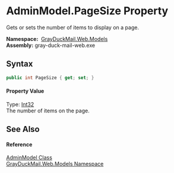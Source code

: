 AdminModel.PageSize Property
============================
Gets or sets the number of items to display on a page.

  **Namespace:**  [GrayDuckMail.Web.Models][1]  
  **Assembly:** gray-duck-mail-web.exe

Syntax
------

```csharp
public int PageSize { get; set; }
```

#### Property Value
Type: [Int32][2]  
 The number of items on the page. 

See Also
--------

#### Reference
[AdminModel Class][3]  
[GrayDuckMail.Web.Models Namespace][1]  

[1]: ../README.md
[2]: https://docs.microsoft.com/dotnet/api/system.int32
[3]: README.md